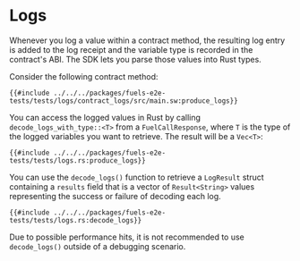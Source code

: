 # Logs

Whenever you log a value within a contract method, the resulting log entry is added to the log receipt and the variable type is recorded in the contract's ABI. The SDK lets you parse those values into Rust types.

Consider the following contract method:

```rust,ignore
{{#include ../../../packages/fuels-e2e-tests/tests/logs/contract_logs/src/main.sw:produce_logs}}
```

You can access the logged values in Rust by calling `decode_logs_with_type::<T>` from a `FuelCallResponse`, where `T` is the type of the logged variables you want to retrieve. The result will be a `Vec<T>`:

```rust,ignore
{{#include ../../../packages/fuels-e2e-tests/tests/logs.rs:produce_logs}}
```

You can use the `decode_logs()` function to retrieve a `LogResult` struct containing a `results` field that is a vector of `Result<String>` values representing the success or failure of decoding each log.

```rust, ignore
{{#include ../../../packages/fuels-e2e-tests/tests/logs.rs:decode_logs}}
```

Due to possible performance hits, it is not recommended to use `decode_logs()` outside of a debugging scenario.
